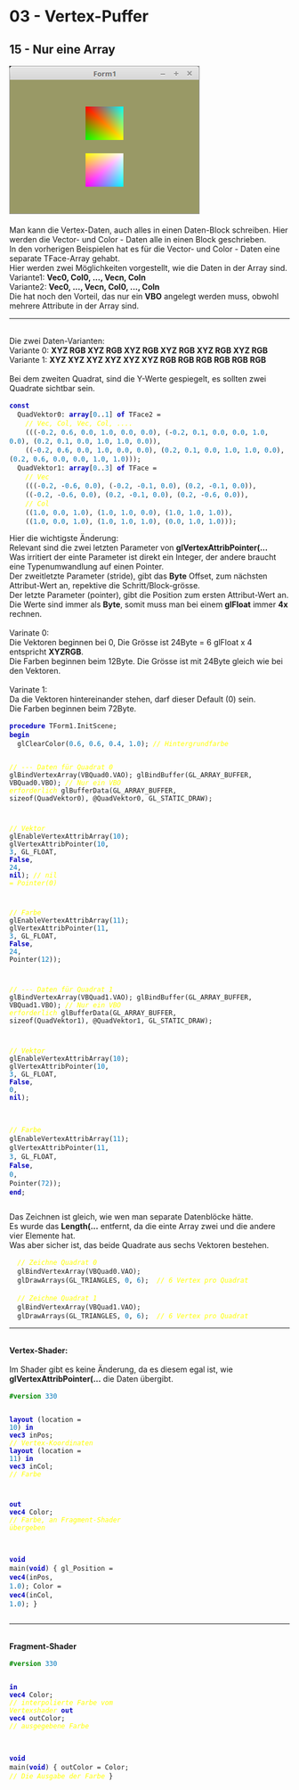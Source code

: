 <html>
    <b><h1>03 - Vertex-Puffer</h1></b>
    <b><h2>15 - Nur eine Array</h2></b>
<img src="image.png" alt="Selfhtml"><br><br>
Man kann die Vertex-Daten, auch alles in einen Daten-Block schreiben. Hier werden die Vector- und Color - Daten alle in einen Block geschrieben.<br>
In den vorherigen Beispielen hat es für die Vector- und  Color - Daten eine separate TFace-Array gehabt.<br>
Hier werden zwei Möglichkeiten vorgestellt, wie die Daten in der Array sind.<br>
Variante1: <b>Vec0, Col0, ..., Vecn, Coln</b><br>
Variante2: <b>Vec0, ..., Vecn, Col0, ..., Coln</b><br>
Die hat noch den Vorteil, das nur ein <b>VBO</b> angelegt werden muss, obwohl mehrere Attribute in der Array sind.<br>
<hr><br>
Die zwei Daten-Varianten:<br>
Variante 0: <b>XYZ RGB XYZ RGB XYZ RGB XYZ RGB XYZ RGB XYZ RGB</b><br>
Variante 1: <b>XYZ XYZ XYZ XYZ XYZ XYZ RGB RGB RGB RGB RGB RGB</b><br>
<br>
Bei dem zweiten Quadrat, sind die Y-Werte gespiegelt, es sollten zwei Quadrate sichtbar sein.<br>
<pre><code><b><font color="0000BB">const</font></b>
  QuadVektor0: <b><font color="0000BB">array</font></b>[<font color="#0077BB">0</font>..<font color="#0077BB">1</font>] <b><font color="0000BB">of</font></b> TFace2 =
    <i><font color="#FFFF00">// Vec, Col, Vec, Col, ....</font></i>
    (((-<font color="#0077BB">0</font>.<font color="#0077BB">2</font>, <font color="#0077BB">0</font>.<font color="#0077BB">6</font>, <font color="#0077BB">0</font>.<font color="#0077BB">0</font>, <font color="#0077BB">1</font>.<font color="#0077BB">0</font>, <font color="#0077BB">0</font>.<font color="#0077BB">0</font>, <font color="#0077BB">0</font>.<font color="#0077BB">0</font>), (-<font color="#0077BB">0</font>.<font color="#0077BB">2</font>, <font color="#0077BB">0</font>.<font color="#0077BB">1</font>, <font color="#0077BB">0</font>.<font color="#0077BB">0</font>, <font color="#0077BB">0</font>.<font color="#0077BB">0</font>, <font color="#0077BB">1</font>.<font color="#0077BB">0</font>, <font color="#0077BB">0</font>.<font color="#0077BB">0</font>), (<font color="#0077BB">0</font>.<font color="#0077BB">2</font>, <font color="#0077BB">0</font>.<font color="#0077BB">1</font>, <font color="#0077BB">0</font>.<font color="#0077BB">0</font>, <font color="#0077BB">1</font>.<font color="#0077BB">0</font>, <font color="#0077BB">1</font>.<font color="#0077BB">0</font>, <font color="#0077BB">0</font>.<font color="#0077BB">0</font>)),
    ((-<font color="#0077BB">0</font>.<font color="#0077BB">2</font>, <font color="#0077BB">0</font>.<font color="#0077BB">6</font>, <font color="#0077BB">0</font>.<font color="#0077BB">0</font>, <font color="#0077BB">1</font>.<font color="#0077BB">0</font>, <font color="#0077BB">0</font>.<font color="#0077BB">0</font>, <font color="#0077BB">0</font>.<font color="#0077BB">0</font>), (<font color="#0077BB">0</font>.<font color="#0077BB">2</font>, <font color="#0077BB">0</font>.<font color="#0077BB">1</font>, <font color="#0077BB">0</font>.<font color="#0077BB">0</font>, <font color="#0077BB">1</font>.<font color="#0077BB">0</font>, <font color="#0077BB">1</font>.<font color="#0077BB">0</font>, <font color="#0077BB">0</font>.<font color="#0077BB">0</font>), (<font color="#0077BB">0</font>.<font color="#0077BB">2</font>, <font color="#0077BB">0</font>.<font color="#0077BB">6</font>, <font color="#0077BB">0</font>.<font color="#0077BB">0</font>, <font color="#0077BB">0</font>.<font color="#0077BB">0</font>, <font color="#0077BB">1</font>.<font color="#0077BB">0</font>, <font color="#0077BB">1</font>.<font color="#0077BB">0</font>)));
  QuadVektor1: <b><font color="0000BB">array</font></b>[<font color="#0077BB">0</font>..<font color="#0077BB">3</font>] <b><font color="0000BB">of</font></b> TFace =
    <i><font color="#FFFF00">// Vec</font></i>
    (((-<font color="#0077BB">0</font>.<font color="#0077BB">2</font>, -<font color="#0077BB">0</font>.<font color="#0077BB">6</font>, <font color="#0077BB">0</font>.<font color="#0077BB">0</font>), (-<font color="#0077BB">0</font>.<font color="#0077BB">2</font>, -<font color="#0077BB">0</font>.<font color="#0077BB">1</font>, <font color="#0077BB">0</font>.<font color="#0077BB">0</font>), (<font color="#0077BB">0</font>.<font color="#0077BB">2</font>, -<font color="#0077BB">0</font>.<font color="#0077BB">1</font>, <font color="#0077BB">0</font>.<font color="#0077BB">0</font>)),
    ((-<font color="#0077BB">0</font>.<font color="#0077BB">2</font>, -<font color="#0077BB">0</font>.<font color="#0077BB">6</font>, <font color="#0077BB">0</font>.<font color="#0077BB">0</font>), (<font color="#0077BB">0</font>.<font color="#0077BB">2</font>, -<font color="#0077BB">0</font>.<font color="#0077BB">1</font>, <font color="#0077BB">0</font>.<font color="#0077BB">0</font>), (<font color="#0077BB">0</font>.<font color="#0077BB">2</font>, -<font color="#0077BB">0</font>.<font color="#0077BB">6</font>, <font color="#0077BB">0</font>.<font color="#0077BB">0</font>)),
    <i><font color="#FFFF00">// Col</font></i>
    ((<font color="#0077BB">1</font>.<font color="#0077BB">0</font>, <font color="#0077BB">0</font>.<font color="#0077BB">0</font>, <font color="#0077BB">1</font>.<font color="#0077BB">0</font>), (<font color="#0077BB">1</font>.<font color="#0077BB">0</font>, <font color="#0077BB">1</font>.<font color="#0077BB">0</font>, <font color="#0077BB">0</font>.<font color="#0077BB">0</font>), (<font color="#0077BB">1</font>.<font color="#0077BB">0</font>, <font color="#0077BB">1</font>.<font color="#0077BB">0</font>, <font color="#0077BB">1</font>.<font color="#0077BB">0</font>)),
    ((<font color="#0077BB">1</font>.<font color="#0077BB">0</font>, <font color="#0077BB">0</font>.<font color="#0077BB">0</font>, <font color="#0077BB">1</font>.<font color="#0077BB">0</font>), (<font color="#0077BB">1</font>.<font color="#0077BB">0</font>, <font color="#0077BB">1</font>.<font color="#0077BB">0</font>, <font color="#0077BB">1</font>.<font color="#0077BB">0</font>), (<font color="#0077BB">0</font>.<font color="#0077BB">0</font>, <font color="#0077BB">1</font>.<font color="#0077BB">0</font>, <font color="#0077BB">1</font>.<font color="#0077BB">0</font>)));</code></pre>
Hier die wichtigste Änderung:<br>
Relevant sind die zwei letzten Parameter von <b>glVertexAttribPointer(...</b><br>
Was irritiert der einte Parameter ist direkt ein Integer, der andere braucht eine Typenumwandlung auf einen Pointer.<br>
Der zweitletzte Parameter (stride), gibt das <b>Byte</b> Offset, zum nächsten Attribut-Wert an, repektive die Schritt/Block-grösse.<br>
Der letzte Parameter (pointer), gibt die Position zum ersten Attribut-Wert an.<br>
Die Werte sind immer als <b>Byte</b>, somit muss man bei einem <b>glFloat</b> immer <b>4x</b> rechnen.<br>
<br>
Varinate 0:<br>
Die Vektoren beginnen bei 0, Die Grösse ist 24Byte = 6 glFloat x 4 entspricht <b>XYZRGB</b>.<br>
Die Farben beginnen beim 12Byte. Die Grösse ist mit 24Byte gleich wie bei den Vektoren.<br>
<br>
Varinate 1:<br>
Da die Vektoren hintereinander stehen, darf dieser Default (0) sein.<br>
Die Farben beginnen beim 72Byte.<br>
<pre><code><b><font color="0000BB">procedure</font></b> TForm1.InitScene;
<b><font color="0000BB">begin</font></b>
  glClearColor(<font color="#0077BB">0</font>.<font color="#0077BB">6</font>, <font color="#0077BB">0</font>.<font color="#0077BB">6</font>, <font color="#0077BB">0</font>.<font color="#0077BB">4</font>, <font color="#0077BB">1</font>.<font color="#0077BB">0</font>); <i><font color="#FFFF00">// Hintergrundfarbe</font></i>

  <i><font color="#FFFF00">// --- Daten für Quadrat 0</font></i>
  glBindVertexArray(VBQuad0.VAO);
  glBindBuffer(GL_ARRAY_BUFFER, VBQuad0.VBO); <i><font color="#FFFF00">// Nur ein VBO erforderlich</font></i>
  glBufferData(GL_ARRAY_BUFFER, sizeof(QuadVektor0), @QuadVektor0, GL_STATIC_DRAW);

  <i><font color="#FFFF00">// Vektor</font></i>
  glEnableVertexAttribArray(<font color="#0077BB">10</font>);
  glVertexAttribPointer(<font color="#0077BB">10</font>, <font color="#0077BB">3</font>, GL_FLOAT, <b><font color="0000BB">False</font></b>, <font color="#0077BB">24</font>, <b><font color="0000BB">nil</font></b>);  <i><font color="#FFFF00">// nil = Pointer(0)</font></i>

  <i><font color="#FFFF00">// Farbe</font></i>
  glEnableVertexAttribArray(<font color="#0077BB">11</font>);
  glVertexAttribPointer(<font color="#0077BB">11</font>, <font color="#0077BB">3</font>, GL_FLOAT, <b><font color="0000BB">False</font></b>, <font color="#0077BB">24</font>, Pointer(<font color="#0077BB">12</font>));

  <i><font color="#FFFF00">// --- Daten für Quadrat 1</font></i>
  glBindVertexArray(VBQuad1.VAO);
  glBindBuffer(GL_ARRAY_BUFFER, VBQuad1.VBO); <i><font color="#FFFF00">// Nur ein VBO erforderlich</font></i>
  glBufferData(GL_ARRAY_BUFFER, sizeof(QuadVektor1), @QuadVektor1, GL_STATIC_DRAW);

  <i><font color="#FFFF00">// Vektor</font></i>
  glEnableVertexAttribArray(<font color="#0077BB">10</font>);
  glVertexAttribPointer(<font color="#0077BB">10</font>, <font color="#0077BB">3</font>, GL_FLOAT, <b><font color="0000BB">False</font></b>, <font color="#0077BB">0</font>, <b><font color="0000BB">nil</font></b>);

  <i><font color="#FFFF00">// Farbe</font></i>
  glEnableVertexAttribArray(<font color="#0077BB">11</font>);
  glVertexAttribPointer(<font color="#0077BB">11</font>, <font color="#0077BB">3</font>, GL_FLOAT, <b><font color="0000BB">False</font></b>, <font color="#0077BB">0</font>, Pointer(<font color="#0077BB">72</font>));
<b><font color="0000BB">end</font></b>;</code></pre>
Das Zeichnen ist gleich, wie wen man separate Datenblöcke hätte. <br>
Es wurde das <b>Length(...</b> entfernt, da die einte Array zwei und die andere vier Elemente hat.<br>
Was aber sicher ist, das beide Quadrate aus sechs Vektoren bestehen.<br>
<pre><code>  <i><font color="#FFFF00">// Zeichne Quadrat 0</font></i>
  glBindVertexArray(VBQuad0.VAO);
  glDrawArrays(GL_TRIANGLES, <font color="#0077BB">0</font>, <font color="#0077BB">6</font>);  <i><font color="#FFFF00">// 6 Vertex pro Quadrat</font></i>

  <i><font color="#FFFF00">// Zeichne Quadrat 1</font></i>
  glBindVertexArray(VBQuad1.VAO);
  glDrawArrays(GL_TRIANGLES, <font color="#0077BB">0</font>, <font color="#0077BB">6</font>);  <i><font color="#FFFF00">// 6 Vertex pro Quadrat</font></i></code></pre>
<hr><br>
<b>Vertex-Shader:</b><br>
<br>
Im Shader gibt es keine Änderung, da es diesem egal ist, wie <b>glVertexAttribPointer(...</b> die Daten übergibt.<br>
<pre><code><b><font color="#008800">#version</font></b> <font color="#0077BB">330</font>

<b><font color="0000BB">layout</font></b> (location = <font color="#0077BB">10</font>) <b><font color="0000BB">in</font></b> <b><font color="0000BB">vec3</font></b> inPos; <i><font color="#FFFF00">// Vertex-Koordinaten</font></i>
<b><font color="0000BB">layout</font></b> (location = <font color="#0077BB">11</font>) <b><font color="0000BB">in</font></b> <b><font color="0000BB">vec3</font></b> inCol; <i><font color="#FFFF00">// Farbe</font></i>

<b><font color="0000BB">out</font></b> <b><font color="0000BB">vec4</font></b> Color;                       <i><font color="#FFFF00">// Farbe, an Fragment-Shader übergeben</font></i>

<b><font color="0000BB">void</font></b> main(<b><font color="0000BB">void</font></b>)
{
  gl_Position = <b><font color="0000BB">vec4</font></b>(inPos, <font color="#0077BB">1</font>.<font color="#0077BB">0</font>);
  Color = <b><font color="0000BB">vec4</font></b>(inCol, <font color="#0077BB">1</font>.<font color="#0077BB">0</font>);
}
</code></pre>
<hr><br>
<b>Fragment-Shader</b><br>
<pre><code><b><font color="#008800">#version</font></b> <font color="#0077BB">330</font>

<b><font color="0000BB">in</font></b> <b><font color="0000BB">vec4</font></b> Color;      <i><font color="#FFFF00">// interpolierte Farbe vom Vertexshader</font></i>
<b><font color="0000BB">out</font></b> <b><font color="0000BB">vec4</font></b> outColor;  <i><font color="#FFFF00">// ausgegebene Farbe</font></i>

<b><font color="0000BB">void</font></b> main(<b><font color="0000BB">void</font></b>)
{
  outColor = Color; <i><font color="#FFFF00">// Die Ausgabe der Farbe</font></i>
}
</code></pre>

</html>
